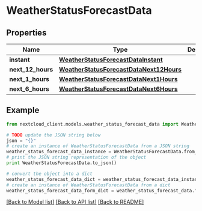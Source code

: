 # WeatherStatusForecastData


## Properties
Name | Type | Description | Notes
------------ | ------------- | ------------- | -------------
**instant** | [**WeatherStatusForecastDataInstant**](WeatherStatusForecastDataInstant.md) |  | 
**next_12_hours** | [**WeatherStatusForecastDataNext12Hours**](WeatherStatusForecastDataNext12Hours.md) |  | 
**next_1_hours** | [**WeatherStatusForecastDataNext1Hours**](WeatherStatusForecastDataNext1Hours.md) |  | 
**next_6_hours** | [**WeatherStatusForecastDataNext6Hours**](WeatherStatusForecastDataNext6Hours.md) |  | 

## Example

```python
from nextcloud_client.models.weather_status_forecast_data import WeatherStatusForecastData

# TODO update the JSON string below
json = "{}"
# create an instance of WeatherStatusForecastData from a JSON string
weather_status_forecast_data_instance = WeatherStatusForecastData.from_json(json)
# print the JSON string representation of the object
print WeatherStatusForecastData.to_json()

# convert the object into a dict
weather_status_forecast_data_dict = weather_status_forecast_data_instance.to_dict()
# create an instance of WeatherStatusForecastData from a dict
weather_status_forecast_data_form_dict = weather_status_forecast_data.from_dict(weather_status_forecast_data_dict)
```
[[Back to Model list]](../README.md#documentation-for-models) [[Back to API list]](../README.md#documentation-for-api-endpoints) [[Back to README]](../README.md)


